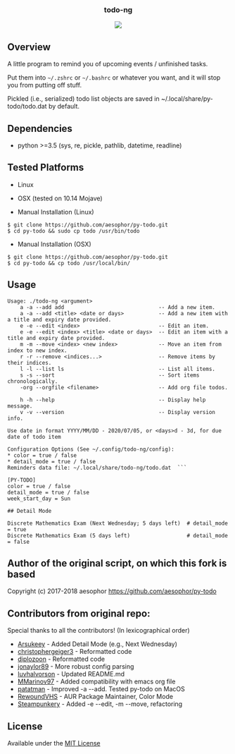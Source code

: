 <div align="center">
<h3>todo-ng</h3>
<img src="https://github.com/georgeabr/py-todo-ng/blob/master/todo-ng.png">

</div>

## Overview
A little program to remind you of upcoming events / unfinished tasks.

Put them into `~/.zshrc` or `~/.bashrc` or whatever you want, and it will stop you from
putting off stuff.

Pickled (i.e., serialized) todo list objects are saved in ~/.local/share/py-todo/todo.dat by default.


## Dependencies
* python >=3.5 (sys, re, pickle, pathlib, datetime, readline)

## Tested Platforms
* Linux
* OSX (tested on 10.14 Mojave)

* Manual Installation (Linux)
```
$ git clone https://github.com/aesophor/py-todo.git
$ cd py-todo && sudo cp todo /usr/bin/todo
```

* Manual Installation (OSX)
```
$ git clone https://github.com/aesophor/py-todo.git
$ cd py-todo && cp todo /usr/local/bin/
```

## Usage
```
Usage: ./todo-ng <argument>
	a -a --add add                              -- Add a new item.
	a -a --add <title> <date or days>           -- Add a new item with a title and expiry date provided.
	e -e --edit <index>                         -- Edit an item.
	e -e --edit <index> <title> <date or days>  -- Edit an item with a title and expiry date provided.
	m -m --move <index> <new index>             -- Move an item from index to new index.
	r -r --remove <indices...>                  -- Remove items by their indices.
	l -l --list ls                              -- List all items.
	s -s --sort                                 -- Sort items chronologically.
	-org --orgfile <filename>                   -- Add org file todos.

	h -h --help                                 -- Display help message.
	v -v --version                              -- Display version info.

Use date in format YYYY/MM/DD - 2020/07/05, or <days>d - 3d, for due date of todo item

Configuration Options (See ~/.config/todo-ng/config):
* color = true / false
* detail_mode = true / false
Reminders data file: ~/.local/share/todo-ng/todo.dat  ```
```

```
[PY-TODO]
color = true / false
detail_mode = true / false
week_start_day = Sun
```

```
## Detail Mode

Discrete Mathematics Exam (Next Wednesday; 5 days left)  # detail_mode = true
Discrete Mathematics Exam (5 days left)                  # detail_mode = false
```
## Author of the original script, on which this fork is based
Copyright (c) 2017-2018 aesophor
https://github.com/aesophor/py-todo

## Contributors from original repo:
Special thanks to all the contributors! (In lexicographical order)
* [Arsukeey](https://github.com/Arsukeey) - Added Detail Mode (e.g., Next Wednesday)
* [christophergeiger3](https://github.com/christophergeiger3) - Reformatted code
* [diplozoon](https://github.com/diplozoon) - Reformatted code
* [jonaylor89](https://github.com/jonaylor89) - More robust config parsing
* [luvhalvorson](https://github.com/luvhalvorson) - Updated README.md
* [MMarinov97](https://github.com/MMarinov97) - Added compatibility with emacs org file
* [patatman](https://github.com/patatman) - Improved -a --add. Tested py-todo on MacOS
* [RewoundVHS](https://github.com/RewoundVHS) - AUR Package Maintainer, Color Mode
* [Steampunkery](https://github.com/Steampunkery) - Added -e --edit, -m --move, refactoring

## License
Available under the [MIT License](https://github.com/georgeabr/todo-ng/blob/master/LICENSE)

